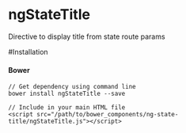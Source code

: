 # ngStateTitle
Directive to display title from state route params

#Installation

#### Bower

    // Get dependency using command line
    bower install ngStateTitle --save

    // Include in your main HTML file
    <script src="/path/to/bower_components/ng-state-title/ngStateTitle.js"></script>
    

